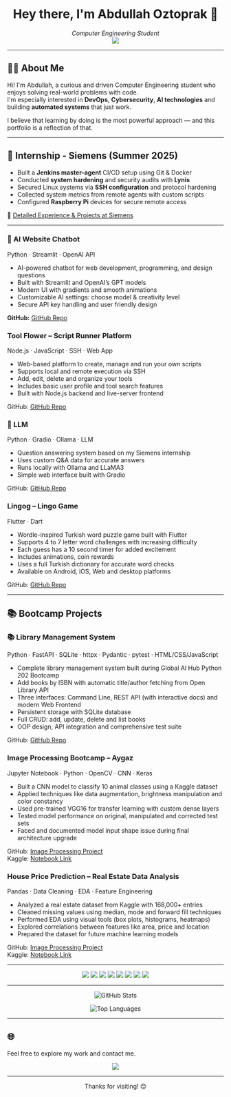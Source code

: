 <h1 align="center">Hey there, I'm Abdullah Oztoprak 👋</h1>

<p align="center">
  <em>Computer Engineering Student</em><br>
  <a href="https://www.linkedin.com/in/AbdullahÖztoprak" target="_blank">
    <img src="https://img.shields.io/badge/LinkedIn-Abdullah%20Oztoprak-blue?logo=linkedin&style=flat-square" />
  </a>
</p>

---

## 👨‍💻 About Me

Hi! I'm Abdullah, a curious and driven Computer Engineering student who enjoys solving real-world problems with code.  
I'm especially interested in **DevOps**, **Cybersecurity**, **AI technologies** and building **automated systems** that just work.

I believe that learning by doing is the most powerful approach — and this portfolio is a reflection of that.  


---

## 🏢 Internship - Siemens (Summer 2025)

- Built a **Jenkins master-agent** CI/CD setup using Git & Docker  
- Conducted **system hardening** and security audits with **Lynis**  
- Secured Linux systems via **SSH configuration** and protocol hardening  
- Collected system metrics from remote agents with custom scripts  
- Configured **Raspberry Pi** devices for secure remote access

📝 [Detailed Experience & Projects at Siemens](./experience/siemens-internship.md)
  
---

### 🤖 AI Website Chatbot  
Python · Streamlit · OpenAI API 

- AI-powered chatbot for web development, programming, and design questions  
- Built with Streamlit and OpenAI’s GPT models
- Modern UI with gradients and smooth animations  
- Customizable AI settings: choose model & creativity level  
- Secure API key handling and user friendly design  

**GitHub:** [GitHub Repo](https://github.com/AbdullahOztoprak/Langchain_website_chatbot.git)


### Tool Flower – Script Runner Platform  
Node.js · JavaScript · SSH · Web App

- Web-based platform to create, manage and run your own scripts  
- Supports local and remote execution via SSH  
- Add, edit, delete and organize your tools   
- Includes basic user profile and tool search features  
- Built with Node.js backend and live-server frontend  

GitHub: [GitHub Repo](https://github.com/AbdullahOztoprak/Tool_Flower.git)


### 🧠 LLM  
Python · Gradio · Ollama · LLM

- Question answering system based on my Siemens internship  
- Uses custom Q&A data for accurate answers  
- Runs locally with Ollama and LLaMA3  
- Simple web interface built with Gradio  

GitHub: [GitHub Repo](https://github.com/AbdullahOztoprak/LLM-case.git)


### Lingog – Lingo Game  
Flutter · Dart 

- Wordle-inspired Turkish word puzzle game built with Flutter  
- Supports 4 to 7 letter word challenges with increasing difficulty  
- Each guess has a 10 second timer for added excitement  
- Includes animations, coin rewards  
- Uses a full Turkish dictionary for accurate word checks  
- Available on Android, iOS, Web and desktop platforms  

GitHub: [GitHub Repo](https://github.com/AbdullahOztoprak/Lingog.git)

---

## 📚 Bootcamp Projects

### 📚 Library Management System
Python · FastAPI · SQLite · httpx · Pydantic · pytest · HTML/CSS/JavaScript

- Complete library management system built during Global AI Hub Python 202 Bootcamp
- Add books by ISBN with automatic title/author fetching from Open Library API
- Three interfaces: Command Line, REST API (with interactive docs) and modern Web Frontend
- Persistent storage with SQLite database 
- Full CRUD: add, update, delete and list books
- OOP design, API integration and comprehensive test suite

GitHub: [GitHub Repo](https://github.com/AbdullahOztoprak/Global-AI-Hub-Python-202-Bootcamp-Project.git)


### Image Processing Bootcamp – Aygaz  
Jupyter Notebook · Python · OpenCV · CNN · Keras

- Built a CNN model to classify 10 animal classes using a Kaggle dataset  
- Applied techniques like data augmentation, brightness manipulation and color constancy  
- Used pre-trained VGG16 for transfer learning with custom dense layers  
- Tested model performance on original, manipulated and corrected test sets  
- Faced and documented model input shape issue during final architecture upgrade  

GitHub: [Image Processing Project](https://github.com/AbdullahOztoprak/Image-Processing-Project)  
Kaggle: [Notebook Link](https://www.kaggle.com/code/abdullahoztoprak/image-processing-project)



### House Price Prediction – Real Estate Data Analysis  
Pandas · Data Cleaning · EDA · Feature Engineering

- Analyzed a real estate dataset from Kaggle with 168,000+ entries  
- Cleaned missing values using median, mode and forward fill techniques  
- Performed EDA using visual tools (box plots, histograms, heatmaps)  
- Explored correlations between features like area, price and location  
- Prepared the dataset for future machine learning models  

GitHub: [Image Processing Project](https://github.com/AbdullahOztoprak/House-Price-Prediction)  
Kaggle: [Notebook Link](https://www.kaggle.com/code/abdullahoztoprak/house-prices-data-analysis)

---

<p align="center">
  <img src="https://img.shields.io/badge/Python-3776AB?style=flat&logo=python&logoColor=white" />
  <img src="https://img.shields.io/badge/Docker-2496ED?style=flat&logo=docker&logoColor=white" />
  <img src="https://img.shields.io/badge/Jenkins-D24939?style=flat&logo=jenkins&logoColor=white" />
  <img src="https://img.shields.io/badge/Linux-FCC624?style=flat&logo=linux&logoColor=black" />
  <img src="https://img.shields.io/badge/Java-ED8B00?style=flat&logo=java&logoColor=white" />
  <img src="https://img.shields.io/badge/C++-00599C?style=flat&logo=cplusplus&logoColor=white" />
  <img src="https://img.shields.io/badge/Flutter-02569B?style=flat&logo=flutter&logoColor=white" />
  <img src="https://img.shields.io/badge/Dart-0175C2?style=flat&logo=dart&logoColor=white" />
</p>

---

<p align="center">
  <img src="https://github-readme-stats.vercel.app/api?username=AbdullahOztoprak&show_icons=true&theme=dark" alt="GitHub Stats" />
</p>
<p align="center">
  <img src="https://github-readme-stats.vercel.app/api/top-langs/?username=AbdullahOztoprak&layout=compact&theme=dark" alt="Top Languages" />
</p>

---

## 🌐 

Feel free to explore my work and contact me.

<p align="center">
  <a href="https://www.linkedin.com/in/abdullahoztoprak" target="_blank">
    <img src="https://img.shields.io/badge/LinkedIn-Abdullah%20Oztoprak-blue?logo=linkedin&style=flat-square" />
  </a>
<p align="center">
  
---

<!-- Footer Note -->
<p align="center">
  Thanks for visiting! 😊
</p>
